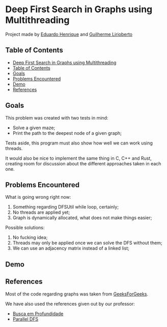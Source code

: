 # Deep First Search in Graphs using Multithreading

Project made by [Eduardo Henrique](https://github.com/ed-henrique) and [Guilherme Lirioberto]()

## Table of Contents

- [Deep First Search in Graphs using Multithreading](#deep-first-search-in-graphs-using-multithreading)
- [Table of Contents](#table-of-contents)
- [Goals](#goals)
- [Problems Encountered](#problems-encountered)
- [Demo](#demo)
- [References](#references)

## Goals

This problem was created with two tests in mind:

- Solve a given maze;
- Print the path to the deepest node of a given graph;

Tests aside, this program must also show how well we can work using threads.

It would also be nice to implement the same thing in C, C++ and Rust, creating room for discussion about the different approaches taken in each one.

## Problems Encountered

What is going wrong right now:

1. Something regarding DFSUtil while loop, certainly;
2. No threads are applied yet;
3. Graph is dynamically allocated, what does not make things easier;

Possible solutions:

1. No fucking idea;
2. Threads may only be applied once we can solve the DFS without them;
3. We can use an adjacency matrix instead of a linked list;

## Demo

<!--- Remember to put the video in here after --->

## References

Most of the code regarding graphs was taken from [GeeksForGeeks](https://www.geeksforgeeks.org/graph-data-structure-and-algorithms/).

We have also used the references given out by our professor:

- [Busca em Profundidade](https://www.ime.usp.br/~pf/algoritmos_para_grafos/aulas/dfs.html)
- [Parallel DFS](https://www.daniweb.com/programming/software-development/threads/456242/parallel-dfs)
